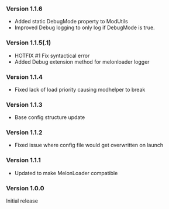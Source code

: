 ### Version 1.1.6

- Added static DebugMode property to ModUtils
- Improved Debug logging to only log if DebugMode is true.

### Version 1.1.5(.1)

- HOTFIX #1 Fix syntactical error
- Added Debug extension method for melonloader logger

### Version 1.1.4

- Fixed lack of load priority causing modhelper to break

### Version 1.1.3

- Base config structure update

### Version 1.1.2

- Fixed issue where config file would get overwritten on launch

### Version 1.1.1

- Updated to make MelonLoader compatible

### Version 1.0.0

Initial release